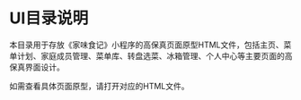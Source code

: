 # UI目录说明

本目录用于存放《家味食记》小程序的高保真页面原型HTML文件，包括主页、菜单计划、家庭成员管理、菜单库、转盘选菜、冰箱管理、个人中心等主要页面的高保真界面设计。

如需查看具体页面原型，请打开对应的HTML文件。 